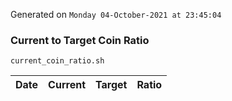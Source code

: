 Generated on `Monday 04-October-2021 at 23:45:04`

### Current to Target Coin Ratio
`current_coin_ratio.sh`

Date|Current|Target|Ratio
---|---|---|---
